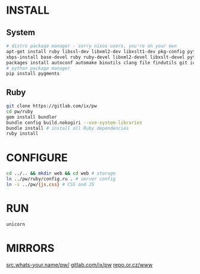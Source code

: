 # INSTALL
## System
``` sh
# distro package manager - sorry nixos users, you're on your own
apt-get install ruby libssl-dev libxml2-dev libxslt1-dev pkg-config python-pygments                                    # https://www.debian.org
xbps-install base-devel ruby ruby-devel libxml2-devel libxslt-devel python-Pygments                                    # https://www.voidlinux.eu
packages install autoconf automake binutils clang file findutils git iconv pkg-config python ruby ruby-dev libxslt-dev # https://termux.com
# python package manager
pip install pygments
```
## Ruby
``` sh
git clone https://gitlab.com/ix/pw
cd pw/ruby
gem install bundler
bundle config build.nokogiri --use-system-libraries
bundle install # install all Ruby dependencies
ruby install
```
# CONFIGURE
``` sh
cd ../.. && mkdir web && cd web # storage
ln ../pw/ruby/config.ru . # server config
ln -s ../pw/{js,css} # CSS and JS
```
# RUN
``` sh
unicorn
```
# MIRRORS
[src.whats-your.name/pw/](http://src.whats-your.name/pw/)
[gitlab.com/ix/pw](https://gitlab.com/ix/pw)
[repo.or.cz/www](http://repo.or.cz/www)
